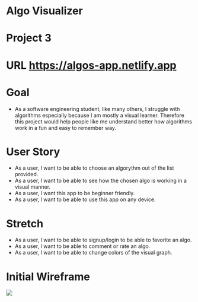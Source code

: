 # Algo Visualizer
# Project 3

# URL https://algos-app.netlify.app

# Goal
- As a software engineering student, like many others, I struggle with algorithms especially because I am mostly a visual learner. Therefore this project would help people like me understand better how algorithms work in a fun and easy to remember way.

# User Story
- As a user, I want to be able to choose an algorythm out of the list provided.
- As a user, I want to be able to see how the chosen algo is working in a visual manner.
- As a user, I want this app to be beginner friendly.
- As a user, I want to be able to use this app on any device.

# Stretch 
- As a user, I want to be able to signup/login to be able to favorite an algo.
- As a user, I want to be able to comment or rate an algo.
- As a user, I want to be able to change colors of the visual graph.
# Initial Wireframe 
![](https://github.com/frostyserge/algo-visualization/assets/64938599/eb36eb3a-3b9e-4a44-a44e-642ba387d8c5)
